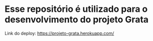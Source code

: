 # Esse repositório é utilizado para o desenvolvimento do projeto Grata

Link do deploy: https://projeto-grata.herokuapp.com/